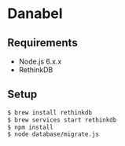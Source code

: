 # Danabel

## Requirements

* Node.js 6.x.x
* RethinkDB

## Setup

```bash
$ brew install rethinkdb
$ brew services start rethinkdb
$ npm install
$ node database/migrate.js
```
